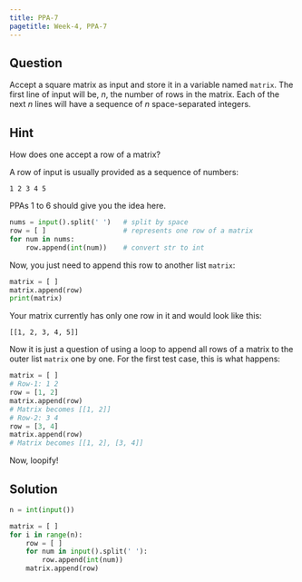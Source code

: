 ```yaml
---
title: PPA-7
pagetitle: Week-4, PPA-7
---
```


## Question

Accept a square matrix as input and store it in a variable named `matrix`.  The first line of input will be, $n$, the number of rows in the matrix. Each of the next $n$ lines will have a sequence of $n$ space-separated integers.



## Hint

How does one accept a row of a matrix?

A row of input is usually provided as a sequence of numbers:

```
1 2 3 4 5
```

PPAs 1 to 6 should give you the idea here.

```python
nums = input().split(' ')	# split by space
row = [ ]					# represents one row of a matrix
for num in nums:
    row.append(int(num))	# convert str to int
```

Now, you just need to append this row to another list `matrix`:

```python
matrix = [ ]
matrix.append(row)
print(matrix)
```

Your matrix currently has only one row in it and would look like this:

```
[[1, 2, 3, 4, 5]]
```

Now it is just a question of using a loop to append all rows of a matrix to the outer list `matrix` one by one. For the first test case, this is what happens:

```python
matrix = [ ]
# Row-1: 1 2
row = [1, 2]
matrix.append(row)
# Matrix becomes [[1, 2]]
# Row-2: 3 4
row = [3, 4]
matrix.append(row)
# Matrix becomes [[1, 2], [3, 4]]
```

Now, loopify!



## Solution

```python
n = int(input())

matrix = [ ]
for i in range(n):
    row = [ ]
    for num in input().split(' '):
        row.append(int(num))
    matrix.append(row)
```



